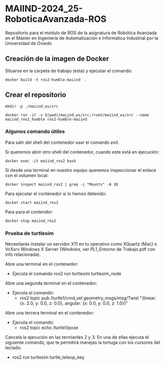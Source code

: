 # MAIIND-2024_25-RoboticaAvanzada-ROS
Repositorio para el módulo de ROS de la asignatura de Robótica Avanzada en el Máster en Ingeniería de Automatización e Informática Industrial por la Universidad de Oviedo

## Creación de la imagen de Docker

Situarse en la carpeta de trabajo (esta) y ejecutar el comando:

```
docker build -t ros2-humble-maiind  .
```

## Crear el repositorio

```
mkdir -p ./maiind_ws/src

docker run -it -v $(pwd)/maiind_ws/src:/root/maiind_ws/src --name maiind_ros2_humble ros2-humble-maiind

```

### Algunos comando útiles
Para salir del shell del contenedor usar el comando *exit*.

Si queremos abrir otro shell del contenedor, cuando este está en ejecución:
```
docker exec -it maiind_ros2 bash
```
Si desde una terminal en nuestro equipo queremos inspeccionar el enlace con el volumen local:
```
docker inspect maiind_ros2 | grep -i "Mounts" -A 10
```
Para ejecutar el contenedor si lo hemos detenido:
```
docker start maiind_ros2
```
Para para el contendor:
```
docker stop maiind_ros2
```
### Prueba de turtlesim

Necesitarás instalar un servidor X11 en tu operativo como XQuartz (Mac) o VcXsrv Windows X Server (Windows, ver PL1_Entorno de Trabajo.pdf con info relacionada).

Abre una terminal en el contenedor:

- Ejecuta el comando ros2 run turtlesim turtlesim_node

Abre una segunda terminal en el contenedor:
- Ejecuta el comando: 
    - ros2 topic pub /turtle1/cmd_vel geometry_msgs/msg/Twist "{linear: {x: 2.0, y: 0.0, z: 0.0}, angular: {x: 0.0, y: 0.0, z: 1.0}}"

Abre una tercera terminal en el contenedor:
- Ejecuta el comando: 
    - ros2 topic echo /turtle1/pose

Cancela la ejecución en las termianles 2 y 3. En una de ellas ejecuta el siguiente comando, que te permitirá manejas la tortuga con los cursores del teclado:

- ros2 run turtlesim turtle_teleop_key
